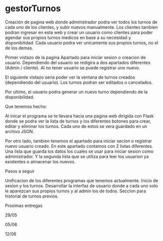 # gestorTurnos

Creación de pagina web donde administrador podra ver todos los turnos de cada uno de los clientes, y subir nuevos manualmente.
Los clientes tambien podran ingresar en esta web y crear un usuario como clientes para poder agendar sus propios turnos medicos en base a su necesidad y disponibilidad. Cada usuario podra ver unicamente sus propios turnos, no el de los demas.

Primer vistazo de la pagina
Apartado para iniciar sesion o creacion de usuario. Dependiendo del usuario se redigira a dos apartados diferentes (Admin / cliente).
Al no tener usuario se puede registrar uno nuevo.

El siguiente vistazo seria poder ver la ventana de turnos creados (dependiendo del usuario). Los turnos podran ser editados o cancelados.

Por ultimo, el usuario podra generar un nuevo turno dependiendo de la disponibilidad.

Que tenemos hecho:

Al inicar el programa se te llevara hacia una pagina web dirigida con Flask donde se podra ver la lista de turnos y los diferentes botones para crear, editar y eliminar los turnos. Cada uno de estos se vera guardado en un archivo JSON.

Por otro lado, tambien tenemos el apartado para iniciar secion o registrar nuevo usuario creado. En este apartado contamos con 2 listas diferentes.
Una lista que guarda los datos los cuales se usar para iniciar sesion como administrador.
Y la segunda lista que se utiliza para leer los usuarion ya existentes o almacenar los nuevos.


Pasos a seguir

Unificacion de los diferentes programas que tenemos actualmente. Inicio de sesion y los turnos.
Desarrollar la interfaz de usuario donde a cada uno solo le aparezcan sus propios turnos y al admin los de todos.
Seccion para historial de turnos previos.


Proximas entregas

29/05


05/06


12/06
